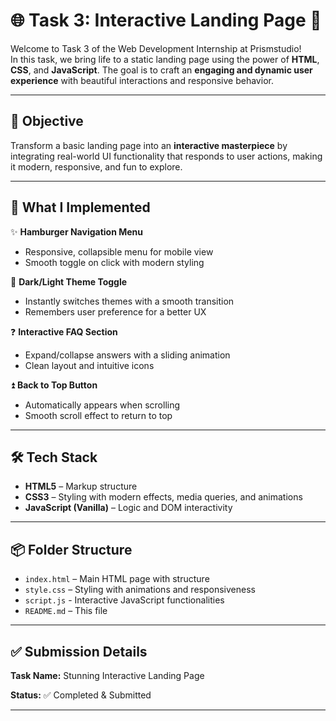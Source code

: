 # 🌐 Task 3: Interactive Landing Page 🚀

Welcome to Task 3 of the Web Development Internship at Prismstudio!  
In this task, we bring life to a static landing page using the power of **HTML**, **CSS**, and **JavaScript**. The goal is to craft an **engaging and dynamic user experience** with beautiful interactions and responsive behavior.

---

## 🎯 Objective

Transform a basic landing page into an **interactive masterpiece** by integrating real-world UI functionality that responds to user actions, making it modern, responsive, and fun to explore.

---

## 🧩 What I Implemented

✨ **Hamburger Navigation Menu**  
- Responsive, collapsible menu for mobile view  
- Smooth toggle on click with modern styling  

🌙 **Dark/Light Theme Toggle**  
- Instantly switches themes with a smooth transition  
- Remembers user preference for a better UX  

❓ **Interactive FAQ Section**  
- Expand/collapse answers with a sliding animation  
- Clean layout and intuitive icons  

⏫ **Back to Top Button**  
- Automatically appears when scrolling  
- Smooth scroll effect to return to top

---

## 🛠️ Tech Stack

- **HTML5** – Markup structure  
- **CSS3** – Styling with modern effects, media queries, and animations  
- **JavaScript (Vanilla)** – Logic and DOM interactivity

---

## 📦 Folder Structure

- `index.html` – Main HTML page with structure
- `style.css` – Styling with animations and responsiveness
- `script.js` - Interactive JavaScript functionalities 
- `README.md` – This file 

---

## ✅ Submission Details

**Task Name:** Stunning Interactive Landing Page
<!-- **Internship Program:** Prismstudio Web Development Internship   -->
**Status:** ✅ Completed & Submitted  

---


